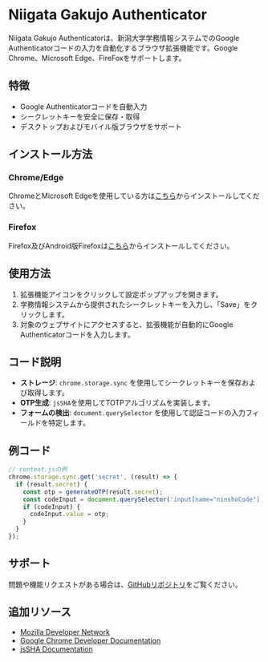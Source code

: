 # Niigata Gakujo Authenticator

Niigata Gakujo Authenticatorは、新潟大学学務情報システムでのGoogle Authenticatorコードの入力を自動化するブラウザ拡張機能です。Google Chrome、Microsoft Edge、FireFoxをサポートします。

## 特徴

- Google Authenticatorコードを自動入力
- シークレットキーを安全に保存・取得
- デスクトップおよびモバイル版ブラウザをサポート

## インストール方法

### Chrome/Edge

ChromeとMicrosoft Edgeを使用している方は[こちら](https://chromewebstore.google.com/detail/niigata-gakujo-authentica/elaeceflckjbdbbokilooliacajipfjl?hl=ja&authuser=1)からインストールしてください。

### Firefox

Firefox及びAndroid版Firefoxは[こちら](https://addons.mozilla.org/firefox/downloads/file/4295616/e07382e5601f4ec19dde-1.0.xpi)からインストールしてください。

## 使用方法

1. 拡張機能アイコンをクリックして設定ポップアップを開きます。
2. 学務情報システムから提供されたシークレットキーを入力し、「Save」をクリックします。
3. 対象のウェブサイトにアクセスすると、拡張機能が自動的にGoogle Authenticatorコードを入力します。

## コード説明

- **ストレージ**: `chrome.storage.sync` を使用してシークレットキーを保存および取得します。
- **OTP生成**: `jsSHA`を使用してTOTPアルゴリズムを実装します。
- **フォームの検出**: `document.querySelector` を使用して認証コードの入力フィールドを特定します。

## 例コード

```javascript
// content.jsの例
chrome.storage.sync.get('secret', (result) => {
  if (result.secret) {
    const otp = generateOTP(result.secret);
    const codeInput = document.querySelector('input[name="ninshoCode"]');
    if (codeInput) {
      codeInput.value = otp;
    }
  }
});
```

## サポート

問題や機能リクエストがある場合は、[GitHubリポジトリ](https://github.com/als141/gakujo-ex)をご覧ください。

## 追加リソース

- [Mozilla Developer Network](https://developer.mozilla.org/)
- [Google Chrome Developer Documentation](https://developer.chrome.com/docs/extensions/)
- [jsSHA Documentation](https://github.com/Caligatio/jsSHA)

